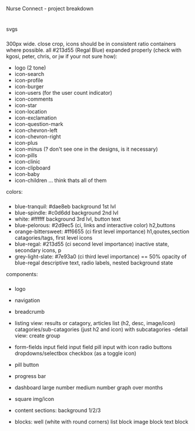 Nurse Connect - project breakdown
#

svgs
###

 300px wide. close crop, icons should be in consistent ratio containers where possible. all #213d55 (Regal Blue) expanded properly (check with kgosi, peter, chris, or jw if your not sure how):

- logo (2 tone)
- icon-search
- icon-profile
- icon-burger
- icon-users (for the user count indicator)
- icon-comments
- icon-star
- icon-location
- icon-exclamation
- icon-question-mark
- icon-chevron-left
- icon-chevron-right
- icon-plus
- icon-minus (? don't see one in the designs, is it necessary)
- icon-pills
- icon-clinic
- icon-clipboard
- icon-baby
- icon-children
... think thats all of them


colors:
###

- blue-tranquil: #dae8eb
    background 1st lvl
- blue-spindle: #c0d6dd
    background 2nd lvl
- white: #ffffff
    background 3rd lvl, button text
- blue-pelorous: #2d9ec5 (ci, links and interactive color)
    h2,buttons
- orange-bittersweet: #ff6655 (ci first level importance)
    h1,qoutes,section catagories/tags, first level icons
- blue-regal: #213d55 (ci second level importance)
    inactive state, secondary icons, p
- grey-light-slate: #7e93a0 (ci third level importance) == 50% opacity of blue-regal
    descriptive text, radio labels, nested background state

components:
###

- logo
- navigation
- breadcrumb
- listing view:
    results or catagory,  articles list (h2, desc, image/icon)
    catagories/sub-catagories (just h2 and icon)
        with subcatagories
-detail view:
    create group

- form-fields
    input field
    input field
    pill input with icon
    radio buttons
    dropdowns/selectbox
    checkbox (as a toggle icon)
- pill button
- progress bar
- dashboard
    large number
    medium number
    graph over months
- square img/icon
- content sections:
    background 1/2/3
- blocks:
    well (white with round corners)
    list block
    image block
    text block
